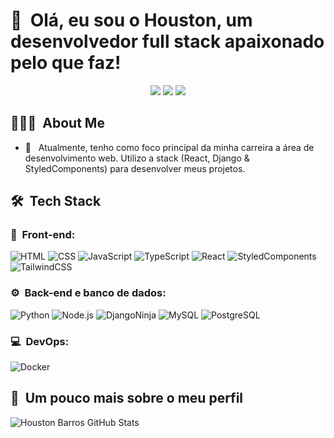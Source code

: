 <h1>👋 &nbsp;Olá, eu sou o Houston, um desenvolvedor full stack apaixonado pelo que faz!</h1>
<p align="center">
<a href="https://instagram.com/houston_barros"><img src="https://img.shields.io/badge/-@houston_barros_-E4405F?style=flat-square&logo=Instagram&logoColor=white"/></a>
<a href="https://houstonsbarros.netlify.app"><img src="https://img.shields.io/badge/-houstonsbarros.netlify.app-3423A6?style=flat-square&logo=Google-Chrome&logoColor=white"/></a>
<a href="https://www.linkedin.com/in/houston-barros"><img src="https://img.shields.io/badge/-Houston%20Barros-0077B5?style=flat-square&logo=Linkedin&logoColor=white"/></a>

</p>

<h2> 👨🏻‍💻 &nbsp;About Me </h2>

- 🚀 &nbsp; Atualmente, tenho como foco principal da minha carreira a área de desenvolvimento web. Utilizo a stack (React, Django & StyledComponents) para desenvolver meus projetos.


<h2> 🛠 &nbsp;Tech Stack</h2>
<h3>🚀 &nbsp;Front-end:</h3>

![HTML](https://img.shields.io/badge/-HTML-333333?style=flat&logo=HTML5)
![CSS](https://img.shields.io/badge/-CSS-333333?style=flat&logo=CSS3&logoColor=1572B6)
![JavaScript](https://img.shields.io/badge/-JavaScript-333333?style=flat&logo=javascript)
![TypeScript](https://img.shields.io/badge/-TypeScript-333333?style=flat&logo=typescript&logoColor=2D79C7)
![React](https://img.shields.io/badge/-React-333333?style=flat&logo=react)
![StyledComponents](https://img.shields.io/badge/-StyledComponents-333333?style=flat&logo=styledcomponents)
![TailwindCSS](https://img.shields.io/badge/-TailwindCSS-333333?style=flat&logo=tailwindcss)

<h3>⚙️ &nbsp;Back-end e banco de dados:</h3>

![Python](https://img.shields.io/badge/-Python-333333?style=flat&logo=python)
![Node.js](https://img.shields.io/badge/-Node.js-333333?style=flat&logo=node.js)
![DjangoNinja](https://img.shields.io/badge/-DjangoNinja-333333?style=flat&logo=django)
![MySQL](https://img.shields.io/badge/-MySQL-333333?style=flat&logo=mysql)
![PostgreSQL](https://img.shields.io/badge/-PostgreSQL-333333?style=flat&logo=postgresql)

<h3>💻 &nbsp;DevOps:</h3>

![Docker](https://img.shields.io/badge/-Docker-333333?style=flat&logo=docker)

<h2>🚀 &nbsp;Um pouco mais sobre o meu perfil</h2>

![Houston Barros GitHub Stats](https://github-readme-stats.vercel.app/api?username=houstonsbarros&show_icons=true&theme=midnight-purple)

